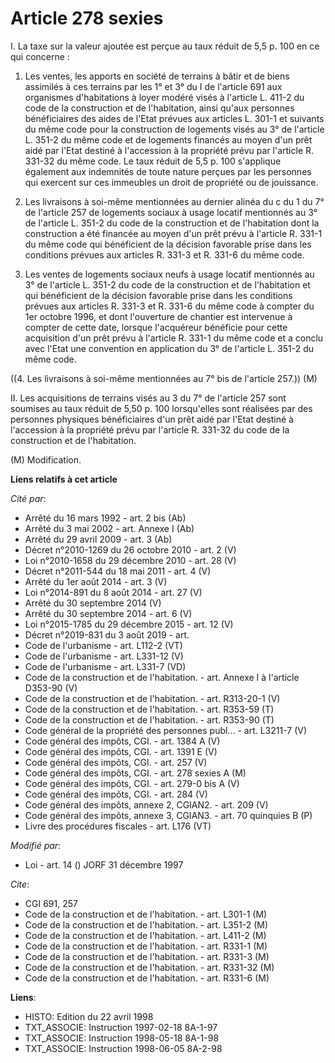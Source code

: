# Article 278 sexies

I. La taxe sur la valeur ajoutée est perçue au taux réduit de 5,5 p. 100 en ce qui concerne :

1. Les ventes, les apports en société de terrains à bâtir et de biens assimilés à ces terrains par les 1° et 3° du I de
l'article 691 aux organismes d'habitations à loyer modéré visés à l'article L. 411-2 du code de la construction et de
l'habitation, ainsi qu'aux personnes bénéficiaires des aides de l'Etat prévues aux articles L. 301-1 et suivants du même code
pour la construction de logements visés au 3° de l'article L. 351-2 du même code et de logements financés au moyen d'un prêt
aidé par l'Etat destiné à l'accession à la propriété prévu par l'article R. 331-32 du même code. Le taux réduit de 5,5 p. 100
s'applique également aux indemnités de toute nature perçues par les personnes qui exercent sur ces immeubles un droit de
propriété ou de jouissance.

2. Les livraisons à soi-même mentionnées au dernier alinéa du c du 1 du 7° de l'article 257 de logements sociaux à usage
locatif mentionnés au 3° de l'article L. 351-2 du code de la construction et de l'habitation dont la construction a été
financée au moyen d'un prêt prévu à l'article R. 331-1 du même code qui bénéficient de la décision favorable prise dans les
conditions prévues aux articles R. 331-3 et R. 331-6 du même code.

3. Les ventes de logements sociaux neufs à usage locatif mentionnés au 3° de l'article L. 351-2 du code de la construction et
de l'habitation et qui bénéficient de la décision favorable prise dans les conditions prévues aux articles R. 331-3 et R.
331-6 du même code à compter du 1er octobre 1996, et dont l'ouverture de chantier est intervenue à compter de cette date,
lorsque l'acquéreur bénéficie pour cette acquisition d'un prêt prévu à l'article R. 331-1 du même code et a conclu avec
l'Etat une convention en application du 3° de l'article L. 351-2 du même code.

((4. Les livraisons à soi-même mentionnées au 7° bis de l'article 257.)) (M)

II. Les acquisitions de terrains visés au 3 du 7° de l'article 257 sont soumises au taux réduit de 5,50 p. 100 lorsqu'elles
sont réalisées par des personnes physiques bénéficiaires d'un prêt aidé par l'Etat destiné à l'accession à la propriété prévu
par l'article R. 331-32 du code de la construction et de l'habitation.

(M) Modification.

**Liens relatifs à cet article**

_Cité par_:

  - Arrêté du 16 mars 1992 - art. 2 bis (Ab)
  - Arrêté du 3 mai 2002 - art. Annexe I (Ab)
  - Arrêté du 29 avril 2009 - art. 3 (Ab)
  - Décret n°2010-1269 du 26 octobre 2010 - art. 2 (V)
  - Loi n°2010-1658 du 29 décembre 2010 - art. 28 (V)
  - Décret n°2011-544 du 18 mai 2011 - art. 4 (V)
  - Arrêté du 1er août 2014 - art. 3 (V)
  - Loi n°2014-891 du 8 août 2014 - art. 27 (V)
  - Arrêté du 30 septembre 2014 (V)
  - Arrêté du 30 septembre 2014 - art. 6 (V)
  - Loi n°2015-1785 du 29 décembre 2015 - art. 12 (V)
  - Décret n°2019-831 du 3 août 2019 - art.
  - Code de l'urbanisme - art. L112-2 (VT)
  - Code de l'urbanisme - art. L331-12 (V)
  - Code de l'urbanisme - art. L331-7 (VD)
  - Code de la construction et de l'habitation. - art. Annexe I à l'article D353-90 (V)
  - Code de la construction et de l'habitation. - art. R313-20-1 (V)
  - Code de la construction et de l'habitation. - art. R353-59 (T)
  - Code de la construction et de l'habitation. - art. R353-90 (T)
  - Code général de la propriété des personnes publ... - art. L3211-7 (V)
  - Code général des impôts, CGI. - art. 1384 A (V)
  - Code général des impôts, CGI. - art. 1391 E (V)
  - Code général des impôts, CGI. - art. 257 (V)
  - Code général des impôts, CGI. - art. 278 sexies A (M)
  - Code général des impôts, CGI. - art. 279-0 bis A (V)
  - Code général des impôts, CGI. - art. 284 (V)
  - Code général des impôts, annexe 2, CGIAN2. - art. 209 (V)
  - Code général des impôts, annexe 3, CGIAN3. - art. 70 quinquies B (P)
  - Livre des procédures fiscales - art. L176 (VT)

_Modifié par_:

  - Loi - art. 14 () JORF 31 décembre 1997

_Cite_:

  - CGI 691, 257
  - Code de la construction et de l'habitation. - art. L301-1 (M)
  - Code de la construction et de l'habitation. - art. L351-2 (M)
  - Code de la construction et de l'habitation. - art. L411-2 (M)
  - Code de la construction et de l'habitation. - art. R331-1 (M)
  - Code de la construction et de l'habitation. - art. R331-3 (M)
  - Code de la construction et de l'habitation. - art. R331-32 (M)
  - Code de la construction et de l'habitation. - art. R331-6 (M)

**Liens**:

  - HISTO: Edition du 22 avril 1998
  - TXT_ASSOCIE: Instruction 1997-02-18 8A-1-97
  - TXT_ASSOCIE: Instruction 1998-05-18 8A-1-98
  - TXT_ASSOCIE: Instruction 1998-06-05 8A-2-98
